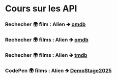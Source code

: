 # Cours sur les API

### Rechecher 🌍 film : Alien 🡺 [omdb](http://www.omdbapi.com/?apikey=d7194885&t=alien) 

### Rechecher 🌍 films : Alien 🡺 [omdb](http://www.omdbapi.com/?apikey=d7194885&t=alien) 

### Rechecher 🌍 films : Alien 🡺 [tmdb](https://api.themoviedb.org/3/search/movie?api_key=aa8b43b8cbce9d1689bef3d0c3087e4d&query=alien)

### CodePen 🌍 films : Alien 🡺 [DemoStage2025](http://www.omdbapi.com/?apikey=d7194885&t=alien) 


 
